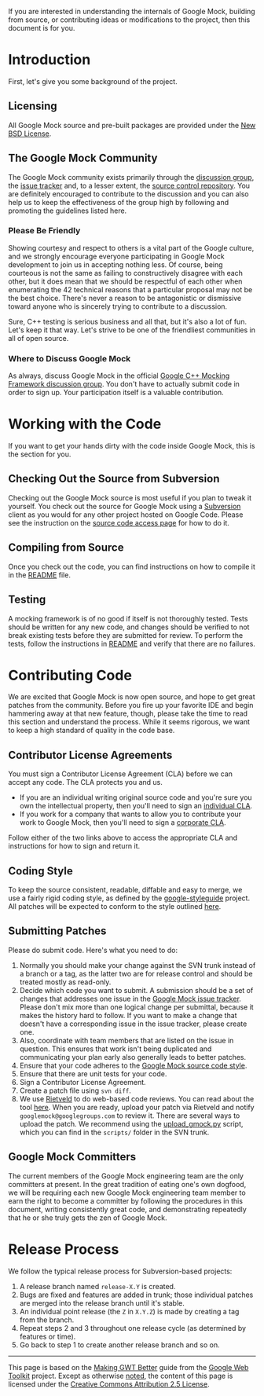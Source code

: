

If you are interested in understanding the internals of Google Mock,
building from source, or contributing ideas or modifications to the
project, then this document is for you.

# Introduction #

First, let's give you some background of the project.

## Licensing ##

All Google Mock source and pre-built packages are provided under the [New BSD License](http://www.opensource.org/licenses/bsd-license.php).

## The Google Mock Community ##

The Google Mock community exists primarily through the [discussion group](http://groups.google.com/group/googlemock), the
[issue tracker](https://github.com/google/googletest/issues) and, to a lesser extent, the [source control repository](../). You are definitely encouraged to contribute to the
discussion and you can also help us to keep the effectiveness of the
group high by following and promoting the guidelines listed here.

### Please Be Friendly ###

Showing courtesy and respect to others is a vital part of the Google
culture, and we strongly encourage everyone participating in Google
Mock development to join us in accepting nothing less. Of course,
being courteous is not the same as failing to constructively disagree
with each other, but it does mean that we should be respectful of each
other when enumerating the 42 technical reasons that a particular
proposal may not be the best choice. There's never a reason to be
antagonistic or dismissive toward anyone who is sincerely trying to
contribute to a discussion.

Sure, C++ testing is serious business and all that, but it's also
a lot of fun. Let's keep it that way. Let's strive to be one of the
friendliest communities in all of open source.

### Where to Discuss Google Mock ###

As always, discuss Google Mock in the official [Google C++ Mocking Framework discussion group](http://groups.google.com/group/googlemock).  You don't have to actually submit
code in order to sign up. Your participation itself is a valuable
contribution.

# Working with the Code #

If you want to get your hands dirty with the code inside Google Mock,
this is the section for you.

## Checking Out the Source from Subversion ##

Checking out the Google Mock source is most useful if you plan to
tweak it yourself.  You check out the source for Google Mock using a
[Subversion](http://subversion.tigris.org/) client as you would for any
other project hosted on Google Code.  Please see the instruction on
the [source code access page](../) for how to do it.

## Compiling from Source ##

Once you check out the code, you can find instructions on how to
compile it in the [README](../README.md) file.

## Testing ##

A mocking framework is of no good if itself is not thoroughly tested.
Tests should be written for any new code, and changes should be
verified to not break existing tests before they are submitted for
review. To perform the tests, follow the instructions in [README](http://code.google.com/p/googlemock/source/browse/trunk/README) and
verify that there are no failures.

# Contributing Code #

We are excited that Google Mock is now open source, and hope to get
great patches from the community. Before you fire up your favorite IDE
and begin hammering away at that new feature, though, please take the
time to read this section and understand the process. While it seems
rigorous, we want to keep a high standard of quality in the code
base.

## Contributor License Agreements ##

You must sign a Contributor License Agreement (CLA) before we can
accept any code.  The CLA protects you and us.

  * If you are an individual writing original source code and you're sure you own the intellectual property, then you'll need to sign an [individual CLA](http://code.google.com/legal/individual-cla-v1.0.html).
  * If you work for a company that wants to allow you to contribute your work to Google Mock, then you'll need to sign a [corporate CLA](http://code.google.com/legal/corporate-cla-v1.0.html).

Follow either of the two links above to access the appropriate CLA and
instructions for how to sign and return it.

## Coding Style ##

To keep the source consistent, readable, diffable and easy to merge,
we use a fairly rigid coding style, as defined by the [google-styleguide](https://github.com/google/styleguide) project.  All patches will be expected
to conform to the style outlined [here](https://github.com/google/styleguide/blob/gh-pages/cppguide.xml).

## Submitting Patches ##

Please do submit code. Here's what you need to do:

  1. Normally you should make your change against the SVN trunk instead of a branch or a tag, as the latter two are for release control and should be treated mostly as read-only.
  1. Decide which code you want to submit. A submission should be a set of changes that addresses one issue in the [Google Mock issue tracker](http://code.google.com/p/googlemock/issues/list). Please don't mix more than one logical change per submittal, because it makes the history hard to follow. If you want to make a change that doesn't have a corresponding issue in the issue tracker, please create one.
  1. Also, coordinate with team members that are listed on the issue in question. This ensures that work isn't being duplicated and communicating your plan early also generally leads to better patches.
  1. Ensure that your code adheres to the [Google Mock source code style](#Coding_Style.md).
  1. Ensure that there are unit tests for your code.
  1. Sign a Contributor License Agreement.
  1. Create a patch file using `svn diff`.
  1. We use [Rietveld](http://codereview.appspot.com/) to do web-based code reviews.  You can read about the tool [here](https://github.com/rietveld-codereview/rietveld/wiki).  When you are ready, upload your patch via Rietveld and notify `googlemock@googlegroups.com` to review it.  There are several ways to upload the patch.  We recommend using the [upload\_gmock.py](../scripts/upload_gmock.py) script, which you can find in the `scripts/` folder in the SVN trunk.

## Google Mock Committers ##

The current members of the Google Mock engineering team are the only
committers at present. In the great tradition of eating one's own
dogfood, we will be requiring each new Google Mock engineering team
member to earn the right to become a committer by following the
procedures in this document, writing consistently great code, and
demonstrating repeatedly that he or she truly gets the zen of Google
Mock.

# Release Process #

We follow the typical release process for Subversion-based projects:

  1. A release branch named `release-X.Y` is created.
  1. Bugs are fixed and features are added in trunk; those individual patches are merged into the release branch until it's stable.
  1. An individual point release (the `Z` in `X.Y.Z`) is made by creating a tag from the branch.
  1. Repeat steps 2 and 3 throughout one release cycle (as determined by features or time).
  1. Go back to step 1 to create another release branch and so on.


---

This page is based on the [Making GWT Better](http://code.google.com/webtoolkit/makinggwtbetter.html) guide from the [Google Web Toolkit](http://code.google.com/webtoolkit/) project.  Except as otherwise [noted](http://code.google.com/policies.html#restrictions), the content of this page is licensed under the [Creative Commons Attribution 2.5 License](http://creativecommons.org/licenses/by/2.5/).
